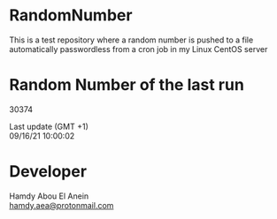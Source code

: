 # RandomNumber    
This is a test repository where a random number is pushed to a file automatically passwordless from a cron job in my Linux CentOS server    
# Random Number of the last run   
30374
      
Last update (GMT +1)    
09/16/21 10:00:02
# Developer    
Hamdy Abou El Anein   
hamdy.aea@protonmail.com

